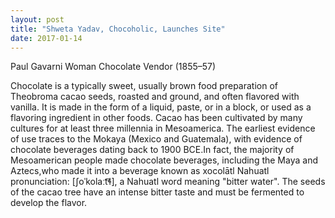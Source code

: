 ```yaml
---
layout: post
title: "Shweta Yadav, Chocoholic, Launches Site"
date: 2017-01-14
---
```

 Paul Gavarni Woman Chocolate Vendor (1855–57)

Chocolate is a typically sweet, usually brown food preparation of Theobroma cacao seeds, roasted and ground, and often flavored
with vanilla. It is made in the form of a liquid, paste, or in a block, or used as a flavoring ingredient in other foods. Cacao has
been cultivated by many cultures for at least three millennia in Mesoamerica. The earliest evidence of use traces to the Mokaya
(Mexico and Guatemala), with evidence of chocolate beverages dating back to 1900 BCE.In fact, the majority of Mesoamerican people
made chocolate beverages, including the Maya and Aztecs,who made it into a beverage known as xocolātl Nahuatl pronunciation:
[ʃoˈkolaːt͡ɬ], a Nahuatl word meaning "bitter water". The seeds of the cacao tree have an intense bitter taste and must be fermented
to develop the flavor.
